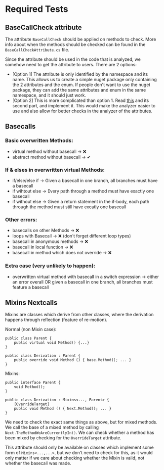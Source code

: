 # Required Tests

## BaseCallCheck attribute

The attribute `BaseCallCheck` should be applied on methods to check. More info about when
the methods should be checked can be found in the `BaseCallCheckAttribute.cs` file.

Since the attribute should be used in the code that is analyzed, we somehow need to get the attribute to users.
There are 2 options:
* [Option 1] The attribute is only identified by the namespace and its name. This allows us to create a simple nuget package only containing the 2 attributes and the enum.
If people don't want to use the nuget package, they can add the same attributes and enum in the same namespace, and it should just work.
* [Option 2] This is more complicated than option 1. Read [this](https://andrewlock.net/creating-a-source-generator-part-7-solving-the-source-generator-marker-attribute-problem-part1/) and its second part, 
 and implement it. This would make the analyzer easier to use and also allow for better checks in the analyzer of the attributes.

## Basecalls
### Basic overwritten Methods:
* virtual method without basecall &rarr; ❌
* abstract method without basecall &rarr; ✔

### If & elses in overwritten virtual Methods:
* if/else/else if &rarr; Given a basecall in one branch, all branches must have a basecall 
* if wihtout else &rarr; Every path through a method must have exactly one basecall
* if without else &rarr; Given a return statement in the if-body, each path through the method must still have excatly one basecall

### Other errors:
* basecalls on other Methods &rarr; ❌
* loops with Basecall &rarr; ❌ (don't forget different loop types)
* basecall in anonymous methods &rarr; ❌
* basecall in local function &rarr; ❌
* basecall in method which does not override &rarr; ❌

### Extra case (very unlikely to happen): 
* overwritten virtual method with basecall in a switch expression &rarr; either an error overall OR given a basecall in one branch, all branches must feature a basecall 

## Mixins Nextcalls
Mixins are classes which derive from other classes, where the derivation happens through reflection (feature of re-motion).

Normal (non Mixin case):<BR>
```
public class Parent {
    public virtual void Method() {...}
}

public class Derivation : Parent {
    public override void Method () { base.Method(); ... }
}
```

Mixins:<br>
```
public interface Parent {
    void Method();
}

public class Derivation : Mixins<..., Parent> {
    [OverrideTarget]
    public void Method () { Next.Method(); ... }
}
```

We need to check the exact same things as above, but for mixed methods. We call the base of a mixed method by calling `Next.TheMethodWeAreCurrentlyIn()`.
We can check whether a method has been mixed by checking for the `OverrideTarget` attribute. 

This attribute should only be available on classes which implement some form of `Mixins<...,...>`, but we don't need to check for this, 
as it would only matter if we care about checking whether the Mixin is valid, not whether the basecall was made. 